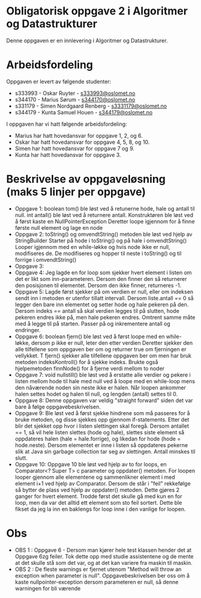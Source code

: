 # Obligatorisk oppgave 2 i Algoritmer og Datastrukturer

Denne oppgaven er en innlevering i Algoritmer og Datastrukturer. 

# Arbeidsfordeling

Oppgaven er levert av følgende studenter:
* s333993 - Oskar Ruyter - s333993@oslomet.no
* s344170 - Marius Sørum - s344170@oslomet.no
* s331179 - Simen Nordgaard Renberg - s3331179@oslomet.no
* s344179 - Kunta Samuel Houen - s344179@oslomet.no

I oppgaven har vi hatt følgende arbeidsfordeling:
* Marius har hatt hovedansvar for oppgave 1, 2, og 6. 
* Oskar har hatt hovedansvar for oppgave 4, 5, 8, og 10. 
* Simen har hatt hovedansvar for oppgave 7 og 9. 
* Kunta har hatt hovedansvar for oppgave 3.

# Beskrivelse av oppgaveløsning (maks 5 linjer per oppgave)

* Oppgave 1: boolean tom() ble løst ved å retunerne hode, hale og antall til null.
int antall() ble løst ved å returnere antall.
Konstruktøren ble løst ved å først kaste en NullPointerException
Deretter loope igjennom for å finne første null element og lage en node
* Oppgave 2: toString() og omvendtString() metoden ble løst ved hjelp av StringBuilder
Starter på hode i toString() og på hale i omvendtString()
Looper igjennom med en while-løkke og hvis node ikke er null, modifiseres de. 
De modifiseres og hopper til neste i toString() og til forrige i omvendtString()
* Oppgave 3:
* Oppgave 4: Jeg lagde en for loop som sjekker hvert element i listen om det er likt som inn-parameteren. Dersom den finner den så returnerer den posisjonen til elementet. Dersom den ikke finner, returneres -1. 
* Oppgave 5: Lagde først sjekker på om verdien er null, eller om indeksen sendt inn i metoden er utenfor tillatt intervall. Dersom liste.antall == 0 så legger den bare inn elementet og setter hode og hale pekeren på den. Dersom indeks == antall så skal verdien legges til på slutten, hode pekeren endres ikke på, men hale pekeren endres. Omtrent samme måte med å legge til på starten. Passer på og inkrementere antall og endringer. 
* Oppgave 6: boolean fjern() ble løst ved å først loope med en while-løkke, dersom p ikke er null, leter den etter verdien
Deretter sjekker den alle tilfellene som oppgaven ber om og returner true om fjerningen er vellykket.
T fjern() sjekker alle tilfellene oppgaven ber om men har bruk metoden indeksKontroll() for å sjekke indeks.
Brukte også hjelpemetoden finnNode() for å fjerne verdi mellom to noder
* Oppgave 7: void nullstill() ble løst ved å erstatte alle verdier og pekere i listen mellom hode til hale med null ved å loope med en while-loop mens den nåværende noden sin neste ikke er halen. Når loopen ankommer halen settes hodet og halen til null, og lengden (antall) settes til 0.
* Oppgave 8: Denne oppgaven var veldig "straight forward" siden det var bare å følge oppgavebeskrivelsen. 
* Oppgave 9: Ble løst ved å først sjekke hindrene som må passeres for å bruke metoden, og disse sjekkes opp gjennom if-statements. Etter det blir det sjekket opp hvor i listen slettingen skal foregå. Dersom antallet == 1, så vil hele listen slettes (hode og hale), slettes siste element så oppdateres halen (hale = hale.forrige), og likedan for hode (hode = hode.neste). Dersom elementet er inne i listen så oppdateres pekerne slik at Java sin garbage collection tar seg av slettingen. Antall minskes til slutt.
* Oppgave 10: Oppgave 10 ble løst ved hjelp av to for loops, en Comparator<? Super T> c parameter og oppdater() metoden. For loopen looper gjennom alle elementene og sammenlikner element i med element i+1 ved hjelp av Comparator. Dersom de står i "feil" rekkefølge så bytter de plass ved hjelp av oppdater() metoden. Dette gjøres 2 ganger for hvert element. Trodde først det skulle gå med kun en for loop, men da var det alltid ett element som sto feil sortert. Dette ble fikset da jeg la inn en baklengs for loop inne i den vanlige for loopen.


# Obs
* OBS 1 : Oppgave 6 - Dersom man kjører hele test klassen hender det at Oppgave 6zg feiler. Tok dette opp med studie assistentene og de mente at det skulle stå som det var, og at det kan variere fra maskin til maskin.
* OBS 2 : De fleste warnings er fjernet utenom "Method will throw an exception when parameter is null". Oppgavebeskrivelsen ber oss om å kaste nullpointer-exception dersom parameteren er null, så denne warningen for bli værende

